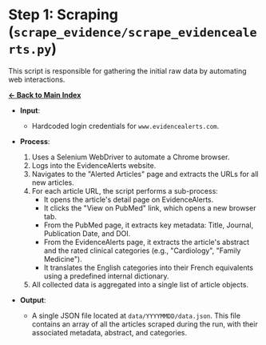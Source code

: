 # Step 1: Scraping (`scrape_evidence/scrape_evidencealerts.py`)

This script is responsible for gathering the initial raw data by automating web interactions.

[**← Back to Main Index**](../pipeline.md)

-   **Input**:
    -   Hardcoded login credentials for `www.evidencealerts.com`.

-   **Process**:
    1.  Uses a Selenium WebDriver to automate a Chrome browser.
    2.  Logs into the EvidenceAlerts website.
    3.  Navigates to the "Alerted Articles" page and extracts the URLs for all new articles.
    4.  For each article URL, the script performs a sub-process:
        -   It opens the article's detail page on EvidenceAlerts.
        -   It clicks the "View on PubMed" link, which opens a new browser tab.
        -   From the PubMed page, it extracts key metadata: Title, Journal, Publication Date, and DOI.
        -   From the EvidenceAlerts page, it extracts the article's abstract and the rated clinical categories (e.g., "Cardiology", "Family Medicine").
        -   It translates the English categories into their French equivalents using a predefined internal dictionary.
    5.  All collected data is aggregated into a single list of article objects.

-   **Output**:
    -   A single JSON file located at `data/YYYYMMDD/data.json`. This file contains an array of all the articles scraped during the run, with their associated metadata, abstract, and categories.